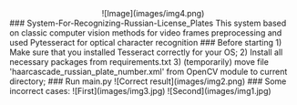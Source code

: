 <div align="center">
 ![Image](images/img4.png)
</div>
### System-For-Recognizing-Russian-License_Plates
This system based on classic computer vision methods for video frames preprocessing and used Pytesseract for optical character recognition
### Before starting
1) Make sure that you installed Tesseract correctly for your OS;
2) Install all necessary packages from requirements.txt
3) (temporarily) move file 'haarcascade_russian_plate_number.xml' from OpenCV module to current directory;
### Run main.py
![Correct result](images/img2.png)
### Some incorrect cases:
![First](images/img3.jpg)
![Second](images/img1.jpg)


